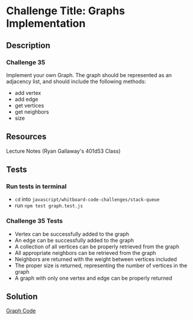 # Challenge Title: Graphs Implementation

## Description

### Challenge 35

Implement your own Graph. The graph should be represented as an adjacency list, and should include the following methods:

- add vertex
- add edge
- get vertices
- get neighbors
- size

## Resources

Lecture Notes (Ryan Gallaway's 401d53 Class)

## Tests

### Run tests in terminal

- `cd` into `javascript/whitboard-code-challenges/stack-queue`
- run `npm test graph.test.js`

### Challenge 35 Tests

- Vertex can be successfully added to the graph
- An edge can be successfully added to the graph
- A collection of all vertices can be properly retrieved from the graph
- All appropriate neighbors can be retrieved from the graph
- Neighbors are returned with the weight between vertices included
- The proper size is returned, representing the number of vertices in the graph
- A graph with only one vertex and edge can be properly returned

## Solution

[Graph Code](./index.js)
